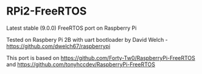 # RPi2-FreeRTOS
Latest stable (9.0.0) FreeRTOS port on Raspberry Pi 

Tested on Raspbery Pi 2B with uart bootloader by David Welch - https://github.com/dwelch67/raspberrypi

This port is based on https://github.com/Forty-Tw0/RaspberryPi-FreeRTOS and https://github.com/tonyhccdev/RaspberryPi-FreeRTOS
